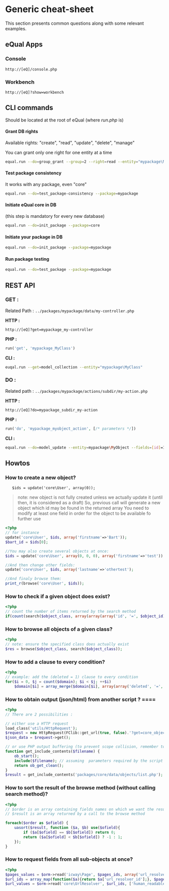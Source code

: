 # Generic cheat-sheet

This section presents common questions along with some relevant examples.



## eQual Apps

### Console

```
http://[eQ]/console.php
```

### Workbench

```
http://[eQ]?show=workbench
```



## CLI commands

Should be located at the root of eQual (where *run.php* is)

#### Grant DB rights

Available rights: "create", "read", "update", "delete", "manage"

You can grant only one right for one entity at a time

```bash
equal.run --do=group_grant --group=2 --right=read --entity="mypackage\MyObject"
```

#### Test package consistency

It works with any package, even "core"

```bash
equal.run --do=test_package-consistency --package=mypackage
```

#### Initiate eQual core in DB

(this step is mandatory for every new database)

```bash
equal.run --do=init_package --package=core
```

#### Initiate your package in DB

```bash
equal.run --do=init_package --package=mypackage
```

#### Run package testing

```bash
equal.run --do=test_package --package=mypackage
```



## REST API

### GET :

Related Path :  `../packages/mypackage/data/my-controller.php`

**HTTP :**

```http
http://[eQ]?get=mypackage_my-controller
```

**PHP :**

```php
run('get', 'mypackage_MyClass')
```

**CLI :**

```bash
euqal.run --get=model_collection --entity="mypackage\MyClass"
```

### DO :

Related path :  `../packages/mypackage/actions/subdir/my-action.php`

**HTTP :**

```http
http://[eQ]?do=mypackage_subdir_my-action
```

**PHP :**

```php
run('do', 'mypackage_myobject_action', [/* parameters */])
```

**CLI :**

```bash
equal.run --do=model_update --entity=mypackage\MyObject --fields=[id]=1 --fields=[name]=example
```



## Howtos 

### How to create a new object?
`	$ids = update('core\User', array(0));`

> note: new object is not fully created unless we actually update it (until then, it  is considered as a draft)
> So, previous call will generate a new object which id may be found in the returned array
> You need to modify at least one field in order for the object to be available fo further use

```php
<?php
// for instance
update('core\User', $ids, array('firstname'=>'Bart'));
$bart_id = $ids[0];

//You may also create several objects at once:
$ids = update('core\User', array(0, 0, 0), array('firstname'=>'test'));

//And then change other fields:
update('core\User', $ids, array('lastname'=>'othertest');

//And finaly browse them:
print_r(browse('core\User', $ids));
```


### How to check if a given object does exist?
```php
<?php
// count the number of items returned by the search method
if(count(search($object_class, array(array(array('id', '=', $object_id)))))) {...}
```


### How to browse all objects of a given class?
```php
<?php
// note: ensure the specified class does actually exist
$res = browse($object_class, search($object_class));
```


### How to add a clause to every condition?
```php
<?php
// example: add the (deleted = 1) clause to every condition
for($i = 0, $j = count($domain); $i < $j; ++$i)
	$domain[$i] = array_merge($domain[$i], array(array('deleted', '=', '1')));
```


### How to obtain output (json/html) from another script ? ====
```php
<?php
// There are 2 possibilities :

// either use a HTTP request
load_class('utils/HttpRequest');
$request = new HttpRequest(FClib::get_url(true, false).'?get=core_objects_list&object_class=School%5CTeacher&rp=20&page=1&sortname=id&sortorder=asc&domain%5B0%5D%5B0%5D%5B%5D=courses_ids&domain%5B0%5D%5B0%5D%5B%5D=contains&domain%5B0%5D%5B0%5D%5B2%5D%5B%5D=1&fields%5B%5D=id&fields%5B%5D=firstname&fields%5B%5D=lastname');
$json_data = $request->get();

// or use PHP output buffering (to prevent scope collision, remember to emebed such code into a function)
function get_include_contents($filename) {
	ob_start();	
	include($filename); // assuming  parameters required by the script being called are present in the current URL 
	return ob_get_clean();
}
$result = get_include_contents('packages/core/data/objects/list.php');
```

### How to sort the result of the browse method (without calling search method)?
```php
<?php
// $order is an array containing fields names on which we want the result set sorted 
// $result is an array returned by a call to the browse method

foreach($order as $ofield) {
	uasort($result, function ($a, $b) use($ofield){
		if ($a[$ofield] == $b[$ofield]) return 0;
		return ($a[$ofield] < $b[$ofield]) ? -1 : 1;
	});
}
```




### How to request fields from all sub-objects at once?
```php
<?php
$pages_values = $orm->read('icway\Page', $pages_ids, array('url_resolver_id'), $lang);			
$url_ids = array_map(function($a){return $a['url_resolver_id'];}, $pages_values);
$url_values = $orm->read('core\UrlResolver', $url_ids, ['human_readable_url']);
```
